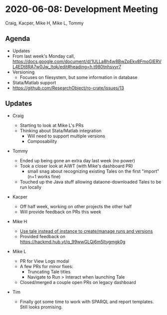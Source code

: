 2020-06-08: Development Meeting
===============================

Craig, Kacper, Mike H, Mike L, Tommy

Agenda
------

* Updates
* From last week's Monday call, https://docs.google.com/document/d/1ULLa8h4w8BwZpEkv8FmoGlERVL4EDt8RA7w0Jw_ltqk/edit#heading=h.t980tnhsvyr7
* Versioning
    * Focuses on filesystem, but some information in database
* Stata/Matlab support
* https://github.com/ResearchObject/ro-crate/issues/13

Updates
-------
* Craig
    * Starting to look at Mike L's PRs
    * Thinking about Stata/Matlab integration
        * Will need to support multiple versions
        * Composability

* Tommy
    * Ended up being gone an extra day last week (no power)
    * Took a closer look at AiWT (with Mike's dashboard PR)
        * small snag about recognizing existing Tales on the first "import" (n+1 works fine)
    * Touched up the Java stuff allowing dataone-downloaded Tales to be run locally

* Kacper
    * Off half week, working on other projects the other half
    * Will provide feedback on PRs this week

* Mike H
    * [Use tale instead of instance to create/manage runs and versions](https://github.com/whole-tale/wt_versioning/pull/3)
    * Provided feedback on https://hackmd.hub.yt/q_99wwGLQj6m5ltygmgk0g

* Mike L
    * PR for View Logs modal
    * A few PRs for minor fixes:
        * Truncating Tale titles
        * Navigate to Run > Interact when launching Tale
    * Closed/merged a couple open PRs on legacy dashboard

* Tim
    * Finally got some time to work with SPARQL and report templates. Still looks promising. 
